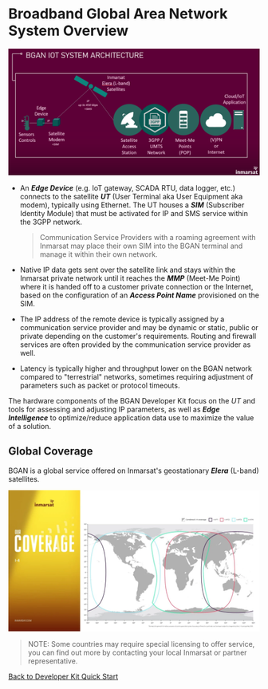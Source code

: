 # Broadband Global Area Network System Overview

![System Overview](./media/bgan-overview.png)

* An ***Edge Device*** (e.g. IoT gateway, SCADA RTU, data logger, etc.) connects
to the satellite ***UT*** (User Terminal aka User Equipment aka modem),
typically using Ethernet. The UT houses a ***SIM*** (Subscriber Identity Module)
that must be activated for IP and SMS service within the 3GPP network.
    >Communication Service Providers with a roaming agreement with Inmarsat
    may place their own SIM into the BGAN terminal and manage it within their
    own network.

* Native IP data gets sent over the satellite link and stays within the Inmarsat
private network until it reaches the ***MMP*** (Meet-Me Point) where it is
handed off to a customer private connection or the Internet, based on the
configuration of an ***Access Point Name*** provisioned on the SIM.

* The IP address of the remote device is typically assigned by a communication
service provider and may be dynamic or static, public or private depending on
the customer's requirements. Routing and firewall services are often provided
by the communication service provider as well.

* Latency is typically higher and throughput lower on the BGAN network compared
to "terrestrial" networks, sometimes requiring adjustment of parameters such
as packet or protocol timeouts.

The hardware components of the BGAN Developer Kit focus on the *UT* and tools
for assessing and adjusting IP parameters, as well as ***Edge Intelligence***
to optimize/reduce application data use to maximize the value of a solution.

## Global Coverage

BGAN is a global service offered on Inmarsat's geostationary ***Elera***
(L-band) satellites.

![BGAN coverage](./media/bgan-coverage.jpg)

>NOTE: Some countries may require special licensing to offer service, you
can find out more by contacting your local Inmarsat or partner representative.

[Back to Developer Kit Quick Start](../README.md#Getting-Started)